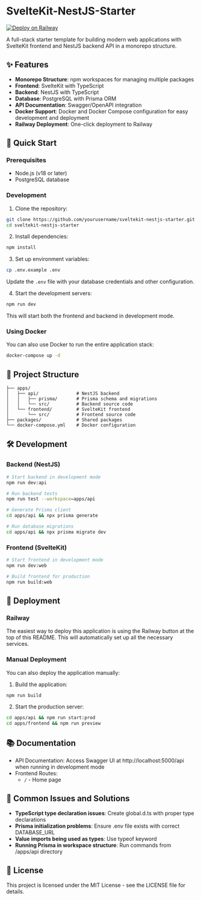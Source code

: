 # SvelteKit-NestJS-Starter

[![Deploy on Railway](https://railway.app/button.svg)](https://railway.app/template/elYABT?referralCode=a3RP9l)

A full-stack starter template for building modern web applications with SvelteKit frontend and NestJS backend API in a monorepo structure.

## ✨ Features

- **Monorepo Structure**: npm workspaces for managing multiple packages
- **Frontend**: SvelteKit with TypeScript
- **Backend**: NestJS with TypeScript
- **Database**: PostgreSQL with Prisma ORM
- **API Documentation**: Swagger/OpenAPI integration
- **Docker Support**: Docker and Docker Compose configuration for easy development and deployment
- **Railway Deployment**: One-click deployment to Railway

## 🚀 Quick Start

### Prerequisites

- Node.js (v18 or later)
- PostgreSQL database

### Development

1. Clone the repository:

```bash
git clone https://github.com/yourusername/sveltekit-nestjs-starter.git
cd sveltekit-nestjs-starter
```

2. Install dependencies:

```bash
npm install
```

3. Set up environment variables:

```bash
cp .env.example .env
```

Update the `.env` file with your database credentials and other configuration.

4. Start the development servers:

```bash
npm run dev
```

This will start both the frontend and backend in development mode.

### Using Docker

You can also use Docker to run the entire application stack:

```bash
docker-compose up -d
```

## 📁 Project Structure

```
├── apps/
│   ├── api/              # NestJS backend
│   │   ├── prisma/       # Prisma schema and migrations
│   │   └── src/          # Backend source code
│   └── frontend/         # SvelteKit frontend
│       └── src/          # Frontend source code
├── packages/             # Shared packages
└── docker-compose.yml    # Docker configuration
```

## 🛠️ Development

### Backend (NestJS)

```bash
# Start backend in development mode
npm run dev:api

# Run backend tests
npm run test --workspace=apps/api

# Generate Prisma client
cd apps/api && npx prisma generate

# Run database migrations
cd apps/api && npx prisma migrate dev
```

### Frontend (SvelteKit)

```bash
# Start frontend in development mode
npm run dev:web

# Build frontend for production
npm run build:web
```

## 🚢 Deployment

### Railway

The easiest way to deploy this application is using the Railway button at the top of this README. This will automatically set up all the necessary services.

### Manual Deployment

You can also deploy the application manually:

1. Build the application:

```bash
npm run build
```

2. Start the production server:

```bash
cd apps/api && npm run start:prod
cd apps/frontend && npm run preview
```

## 📚 Documentation

- API Documentation: Access Swagger UI at http://localhost:5000/api when running in development mode
- Frontend Routes:
  - `/` - Home page

## 🧰 Common Issues and Solutions

- **TypeScript type declaration issues**: Create global.d.ts with proper type declarations
- **Prisma initialization problems**: Ensure .env file exists with correct DATABASE_URL
- **Value imports being used as types**: Use typeof keyword
- **Running Prisma in workspace structure**: Run commands from /apps/api directory

## 📄 License

This project is licensed under the MIT License - see the LICENSE file for details.
